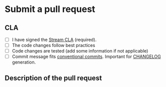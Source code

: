 # Submit a pull request

## CLA

- [ ] I have signed the [Stream CLA](https://docs.google.com/forms/d/e/1FAIpQLScFKsKkAJI7mhCr7K9rEIOpqIDThrWxuvxnwUq2XkHyG154vQ/viewform) (required).
- [ ] The code changes follow best practices
- [ ] Code changes are tested (add some information if not applicable)
- [ ] Commit message fits [conventional commits](https://www.conventionalcommits.org). Important for [CHANGELOG](./../CHANGELOG.md) generation.

## Description of the pull request
